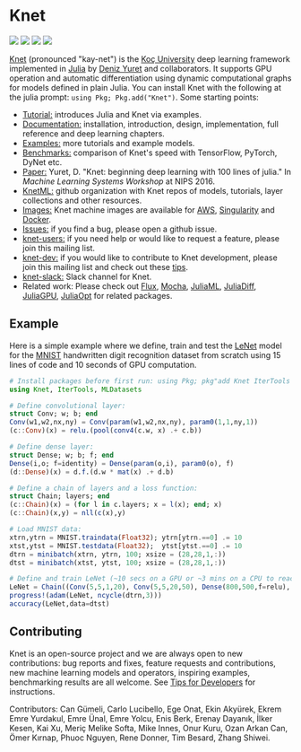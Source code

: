 # Knet

[![](https://img.shields.io/badge/docs-latest-blue.svg)](https://denizyuret.github.io/Knet.jl/latest) 
[![](https://travis-ci.org/denizyuret/Knet.jl.svg?branch=master)](https://travis-ci.org/denizyuret/Knet.jl) 
[![](https://coveralls.io/repos/github/denizyuret/Knet.jl/badge.svg?branch=master)](https://coveralls.io/github/denizyuret/Knet.jl?branch=master)
[![](https://codecov.io/gh/denizyuret/Knet.jl/branch/master/graph/badge.svg)](https://codecov.io/gh/denizyuret/Knet.jl)

[Knet](https://denizyuret.github.io/Knet.jl/latest) (pronounced "kay-net") is the [Koç
University](http://www.ku.edu.tr/en) deep learning framework implemented in
[Julia](http://docs.julialang.org) by [Deniz Yuret](http://www.denizyuret.com) and
collaborators.  It supports GPU operation and automatic differentiation using dynamic
computational graphs for models defined in plain Julia. You can install Knet with the 
following at the julia prompt: `using Pkg; Pkg.add("Knet")`. Some starting points:

* [Tutorial:](tutorial) 
  introduces Julia and Knet via examples.
* [Documentation:](https://denizyuret.github.io/Knet.jl/latest)
  installation, introduction, design, implementation, full reference and deep learning chapters.
* [Examples:](examples)
  more tutorials and example models.
* [Benchmarks:](http://denizyuret.github.io/Knet.jl/latest/tutorial/#Benchmarks-1)
  comparison of Knet's speed with TensorFlow, PyTorch, DyNet etc.
* [Paper:](https://goo.gl/zeUBFr)
  Yuret, D. "Knet: beginning deep learning with 100 lines of julia." In *Machine Learning Systems Workshop* at NIPS 2016.
* [KnetML:](https://github.com/KnetML)
  github organization with Knet repos of models, tutorials, layer collections and other resources.
* [Images:](http://denizyuret.github.io/Knet.jl/latest/install/#Using-Amazon-AWS-1)
  Knet machine images are available for [AWS](http://denizyuret.github.io/Knet.jl/latest/install/#Using-Amazon-AWS-1), [Singularity](https://github.com/KnetML/singularity-images) and [Docker](https://github.com/JuliaGPU/docker).
* [Issues:](https://github.com/denizyuret/Knet.jl/issues)
  if you find a bug, please open a github issue.
* [knet-users:](https://groups.google.com/forum/#!forum/knet-users)
  if you need help or would like to request a feature, please join this mailing list.
* [knet-dev:](https://groups.google.com/forum/#!forum/knet-dev)
  if you would like to contribute to Knet development, please join this mailing list and check out these [tips](https://denizyuret.github.io/Knet.jl/latest/install/#Tips-for-developers-1).
* [knet-slack:](https://julialang.slack.com/messages/CDLKQ92P3/details) Slack channel for Knet.
* Related work: Please check out [Flux](https://github.com/FLuxML), [Mocha](https://github.com/pluskid/Mocha.jl), [JuliaML](https://github.com/JuliaML), [JuliaDiff](https://github.com/JuliaDiff), [JuliaGPU](https://github.com/JuliaGPU), [JuliaOpt](https://github.com/JuliaOpt) for related packages.

## Example

Here is a simple example where we define, train and test the
[LeNet](http://yann.lecun.com/exdb/lenet) model for the
[MNIST](http://yann.lecun.com/exdb/mnist) handwritten digit recognition dataset from scratch
using 15 lines of code and 10 seconds of GPU computation.

```julia
# Install packages before first run: using Pkg; pkg"add Knet IterTools MLDatasets"
using Knet, IterTools, MLDatasets

# Define convolutional layer:
struct Conv; w; b; end
Conv(w1,w2,nx,ny) = Conv(param(w1,w2,nx,ny), param0(1,1,ny,1))
(c::Conv)(x) = relu.(pool(conv4(c.w, x) .+ c.b))

# Define dense layer:
struct Dense; w; b; f; end
Dense(i,o; f=identity) = Dense(param(o,i), param0(o), f)
(d::Dense)(x) = d.f.(d.w * mat(x) .+ d.b)

# Define a chain of layers and a loss function:
struct Chain; layers; end
(c::Chain)(x) = (for l in c.layers; x = l(x); end; x)
(c::Chain)(x,y) = nll(c(x),y)

# Load MNIST data:
xtrn,ytrn = MNIST.traindata(Float32); ytrn[ytrn.==0] .= 10
xtst,ytst = MNIST.testdata(Float32);  ytst[ytst.==0] .= 10
dtrn = minibatch(xtrn, ytrn, 100; xsize = (28,28,1,:))
dtst = minibatch(xtst, ytst, 100; xsize = (28,28,1,:))

# Define and train LeNet (~10 secs on a GPU or ~3 mins on a CPU to reach ~99% accuracy)
LeNet = Chain((Conv(5,5,1,20), Conv(5,5,20,50), Dense(800,500,f=relu), Dense(500,10)))
progress!(adam(LeNet, ncycle(dtrn,3)))
accuracy(LeNet,data=dtst)
```

## Contributing

Knet is an open-source project and we are always open to new contributions: bug reports and
fixes, feature requests and contributions, new machine learning models and operators,
inspiring examples, benchmarking results are all welcome. See [Tips for Developers](https://denizyuret.github.io/Knet.jl/latest/install/#Tips-for-developers) for instructions.

Contributors: Can Gümeli, Carlo Lucibello, Ege Onat, Ekin Akyürek, Ekrem Emre Yurdakul, Emre Ünal, Emre Yolcu, Enis Berk, Erenay Dayanık, İlker Kesen, Kai Xu, Meriç Melike Softa, Mike Innes, Onur Kuru, Ozan Arkan Can, Ömer Kırnap, Phuoc Nguyen, Rene Donner, Tim Besard, Zhang Shiwei.
